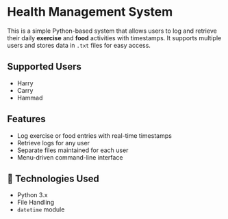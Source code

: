 #  Health Management System

This is a simple Python-based system that allows users to log and retrieve their daily **exercise** and **food** activities with timestamps. It supports multiple users and stores data in `.txt` files for easy access.

## Supported Users

- Harry
- Carry
- Hammad

## Features

- Log exercise or food entries with real-time timestamps
- Retrieve logs for any user
- Separate files maintained for each user
- Menu-driven command-line interface

## 🧰 Technologies Used

- Python 3.x
- File Handling
- `datetime` module

